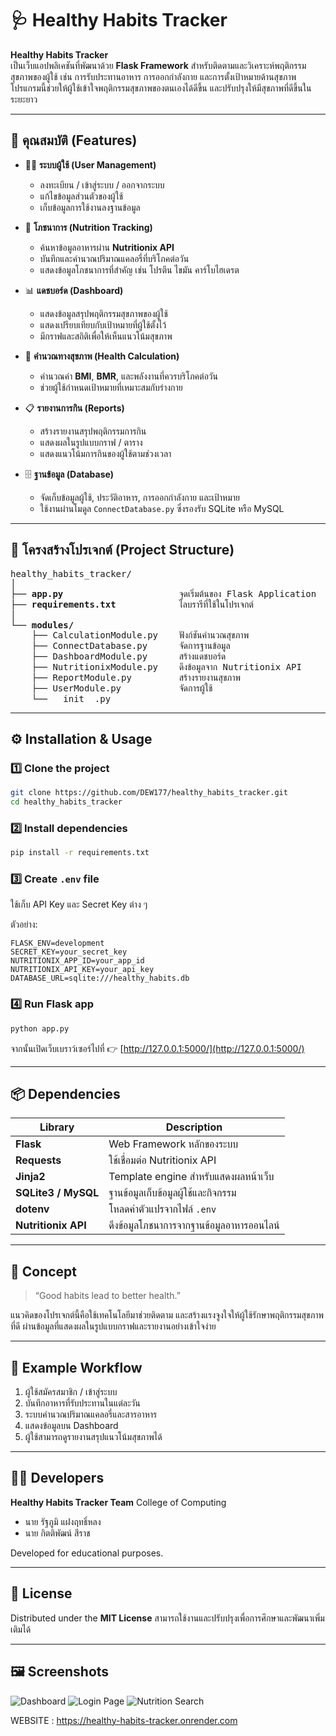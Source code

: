# 🩺 Healthy Habits Tracker

**Healthy Habits Tracker**  
เป็นเว็บแอปพลิเคชันที่พัฒนาด้วย **Flask Framework** สำหรับติดตามและวิเคราะห์พฤติกรรมสุขภาพของผู้ใช้ เช่น การรับประทานอาหาร การออกกำลังกาย และการตั้งเป้าหมายด้านสุขภาพ  
โปรแกรมนี้ช่วยให้ผู้ใช้เข้าใจพฤติกรรมสุขภาพของตนเองได้ดีขึ้น และปรับปรุงให้มีสุขภาพที่ดีขึ้นในระยะยาว

---

## 🚀 คุณสมบัติ (Features)

- 🧍‍♂️ **ระบบผู้ใช้ (User Management)**
  - ลงทะเบียน / เข้าสู่ระบบ / ออกจากระบบ
  - แก้ไขข้อมูลส่วนตัวของผู้ใช้
  - เก็บข้อมูลการใช้งานลงฐานข้อมูล

- 🍎 **โภชนาการ (Nutrition Tracking)**
  - ค้นหาข้อมูลอาหารผ่าน **Nutritionix API**
  - บันทึกและคำนวณปริมาณแคลอรี่ที่บริโภคต่อวัน
  - แสดงข้อมูลโภชนาการที่สำคัญ เช่น โปรตีน ไขมัน คาร์โบไฮเดรต

- 📊 **แดชบอร์ด (Dashboard)**
  - แสดงข้อมูลสรุปพฤติกรรมสุขภาพของผู้ใช้
  - แสดงเปรียบเทียบกับเป้าหมายที่ผู้ใช้ตั้งไว้
  - มีกราฟและสถิติเพื่อให้เห็นแนวโน้มสุขภาพ

- 🧮 **คำนวณทางสุขภาพ (Health Calculation)**
  - คำนวณค่า **BMI**, **BMR**, และพลังงานที่ควรบริโภคต่อวัน
  - ช่วยผู้ใช้กำหนดเป้าหมายที่เหมาะสมกับร่างกาย

- 📋 **รายงานการกิน (Reports)**
  - สร้างรายงานสรุปพฤติกรรมการกิน
  - แสดงผลในรูปแบบกราฟ / ตาราง
  - แสดงแนวโน้มการกินของผู้ใช้ตามช่วงเวลา

- 🗄️ **ฐานข้อมูล (Database)**
  - จัดเก็บข้อมูลผู้ใช้, ประวัติอาหาร, การออกกำลังกาย และเป้าหมาย
  - ใช้งานผ่านโมดูล `ConnectDatabase.py` ซึ่งรองรับ SQLite หรือ MySQL

---

## 🧩 โครงสร้างโปรเจกต์ (Project Structure)

<div align="left">

<pre>
healthy_habits_tracker/
│
├── <b>app.py</b>                      จุดเริ่มต้นของ Flask Application
├── <b>requirements.txt</b>            ไลบรารีที่ใช้ในโปรเจกต์
│
└── <b>modules/</b>
    ├── CalculationModule.py    ฟังก์ชันคำนวณสุขภาพ
    ├── ConnectDatabase.py      จัดการฐานข้อมูล
    ├── DashboardModule.py      สร้างแดชบอร์ด
    ├── NutritionixModule.py    ดึงข้อมูลจาก Nutritionix API
    ├── ReportModule.py         สร้างรายงานสุขภาพ
    ├── UserModule.py           จัดการผู้ใช้
    └── __init__.py
</pre>

</div>

---

## ⚙️ Installation & Usage

### 1️⃣ Clone the project

```bash
git clone https://github.com/DEW177/healthy_habits_tracker.git
cd healthy_habits_tracker
```

### 2️⃣ Install dependencies

```bash
pip install -r requirements.txt
```

### 3️⃣ Create `.env` file

ใช้เก็บ API Key และ Secret Key ต่าง ๆ

ตัวอย่าง:

```
FLASK_ENV=development
SECRET_KEY=your_secret_key
NUTRITIONIX_APP_ID=your_app_id
NUTRITIONIX_API_KEY=your_api_key
DATABASE_URL=sqlite:///healthy_habits.db
```

### 4️⃣ Run Flask app

```bash
python app.py
```

จากนั้นเปิดเว็บเบราว์เซอร์ไปที่
👉 [http://127.0.0.1:5000/](http://127.0.0.1:5000/)

---

## 📦 Dependencies

| Library             | Description                               |
| ------------------- | ----------------------------------------- |
| **Flask**           | Web Framework หลักของระบบ                 |
| **Requests**        | ใช้เชื่อมต่อ Nutritionix API              |
| **Jinja2**          | Template engine สำหรับแสดงผลหน้าเว็บ      |
| **SQLite3 / MySQL** | ฐานข้อมูลเก็บข้อมูลผู้ใช้และกิจกรรม       |
| **dotenv**          | โหลดค่าตัวแปรจากไฟล์ `.env`               |
| **Nutritionix API** | ดึงข้อมูลโภชนาการจากฐานข้อมูลอาหารออนไลน์ |

---

## 🧠 Concept

> “Good habits lead to better health.”

แนวคิดของโปรเจกต์นี้คือใช้เทคโนโลยีมาช่วยติดตาม
และสร้างแรงจูงใจให้ผู้ใช้รักษาพฤติกรรมสุขภาพที่ดี
ผ่านข้อมูลที่แสดงผลในรูปแบบกราฟและรายงานอย่างเข้าใจง่าย

---

## 📜 Example Workflow

1. ผู้ใช้สมัครสมาชิก / เข้าสู่ระบบ
2. บันทึกอาหารที่รับประทานในแต่ละวัน
3. ระบบคำนวณปริมาณแคลอรี่และสารอาหาร
4. แสดงข้อมูลบน Dashboard
5. ผู้ใช้สามารถดูรายงานสรุปแนวโน้มสุขภาพได้

---

## 👨‍💻 Developers

**Healthy Habits Tracker Team**
College of Computing

* นาย รัฐภูมิ แฝงฤทธิ์หลง
* นาย กิตติพัฒน์ สีราช

Developed for educational purposes.

---

## 📜 License

Distributed under the **MIT License**
สามารถใช้งานและปรับปรุงเพื่อการศึกษาและพัฒนาเพิ่มเติมได้

---


## 🖼️ Screenshots

![Dashboard](/assets/screenshots/dashboard.png)
![Login Page](/assets/screenshots/login_page.png)
![Nutrition Search](/assets/screenshots/nutrition_search.png)


WEBSITE : https://healthy-habits-tracker.onrender.com
